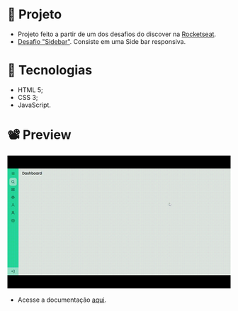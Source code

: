 # 🚀 Projeto

- Projeto feito a partir de um dos desafios do discover na [Rocketseat](https://app.rocketseat.com.br/).
- [Desafio "Sidebar"](https://app.rocketseat.com.br/discover/challenges/theme-switcher). Consiste em uma Side bar responsiva.

# 🧪 Tecnologias

- HTML 5;
- CSS 3;
- JavaScript.

# 📽️ Preview
<p aling="center">
    <img src="./assets/Sidebar_Responsiva.gif" widht='400' height='300' alt="Preview">
</p>

- Acesse a documentação [aqui](https://efficient-sloth-d85.notion.site/Desafio-Sidebar-f2251eb4976941eb958326ea327ffeb9).